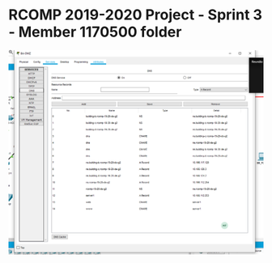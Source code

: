 RCOMP 2019-2020 Project - Sprint 3 - Member 1170500 folder
===========================================

![print-dns.png](print-dns.png)